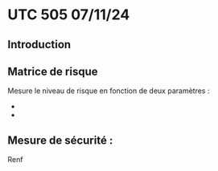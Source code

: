 # UTC 505 07/11/24

## Introduction

## Matrice de risque

Mesure le niveau de risque en fonction de deux paramètres :

- 
- 

## Mesure de sécurité :

Renf
